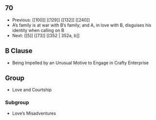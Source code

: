 ## 70
- Previous: [[100]] [[129]] [[132]] [[240]] 
- A’s family is at war with B’s family; and A, in love with B, disguises his identity when calling on B
- Next: [[5]] [[73]] [[352 | 352a, b]] 

## B Clause
- Being Impelled by an Unusual Motive to Engage in Crafty Enterprise

## Group
- Love and Courtship

### Subgroup
- Love’s Misadventures

